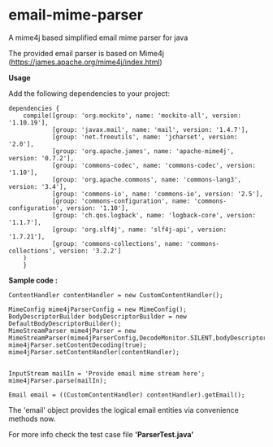 # email-mime-parser
A mime4j based simplified email mime parser for java

The provided email parser is based on Mime4j (https://james.apache.org/mime4j/index.html)

**Usage**

Add the following dependencies to your project:

```
dependencies {
    compile([group: 'org.mockito', name: 'mockito-all', version: '1.10.19'],
            [group: 'javax.mail', name: 'mail', version: '1.4.7'],
            [group: 'net.freeutils', name: 'jcharset', version: '2.0'],
            [group: 'org.apache.james', name: 'apache-mime4j', version: '0.7.2'],
            [group: 'commons-codec', name: 'commons-codec', version: '1.10'],
            [group: 'org.apache.commons', name: 'commons-lang3', version: '3.4'],
            [group: 'commons-io', name: 'commons-io', version: '2.5'],
            [group: 'commons-configuration', name: 'commons-configuration', version: '1.10'],
            [group: 'ch.qos.logback', name: 'logback-core', version: '1.1.7'],
            [group: 'org.slf4j', name: 'slf4j-api', version: '1.7.21'],
            [group: 'commons-collections', name: 'commons-collections', version: '3.2.2']
    )
    }
```

**Sample code :**
```
ContentHandler contentHandler = new CustomContentHandler();

MimeConfig mime4jParserConfig = new MimeConfig();
BodyDescriptorBuilder bodyDescriptorBuilder = new DefaultBodyDescriptorBuilder();
MimeStreamParser mime4jParser = new MimeStreamParser(mime4jParserConfig,DecodeMonitor.SILENT,bodyDescriptorBuilder);
mime4jParser.setContentDecoding(true);
mime4jParser.setContentHandler(contentHandler);


InputStream mailIn = 'Provide email mime stream here';
mime4jParser.parse(mailIn);

Email email = ((CustomContentHandler) contentHandler).getEmail();
```

 The 'email' object provides the logical email entities via convenience methods now.

 For more info check the test case file **'ParserTest.java'**



